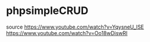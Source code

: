 # phpsimpleCRUD
source 
https://www.youtube.com/watch?v=YqysneU_ISE
https://www.youtube.com/watch?v=Oo18wDiswRI
